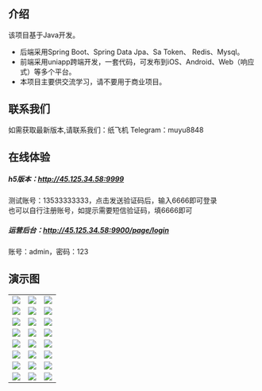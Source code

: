 ## 介绍

该项目基于Java开发。 

* 后端采用Spring Boot、Spring Data Jpa、Sa Token、 Redis、Mysql。
* 前端采用uniapp跨端开发，一套代码，可发布到iOS、Android、Web（响应式）等多个平台。
* 本项目主要供交流学习，请不要用于商业项目。

## 联系我们
如需获取最新版本,请联系我们：纸飞机 Telegram：muyu8848


## 在线体验
  
##### h5版本：http://45.125.34.58:9999
测试账号：13533333333，点击发送验证码后，输入6666即可登录  
也可以自行注册账号，如提示需要短信验证码，填6666即可

##### 运营后台：http://45.125.34.58:9900/page/login
账号：admin，密码：123 


## 演示图
<table>
    <tr>
        <td><img src="https://github.com/muyu8848/nft/blob/main/img/1.jpg"/></td>
        <td><img src="https://github.com/muyu8848/nft/blob/main/img/2.jpg"/></td>
	<td><img src="https://github.com/muyu8848/nft/blob/main/img/3.jpg"/></td>
    </tr>
<tr>
        <td><img src="https://github.com/muyu8848/nft/blob/main/img/4.jpg"/></td>
        <td><img src="https://github.com/muyu8848/nft/blob/main/img/5.jpg"/></td>
	<td><img src="https://github.com/muyu8848/nft/blob/main/img/6.jpg"/></td>
    </tr>
<tr>
        <td><img src="https://github.com/muyu8848/nft/blob/main/img/7.jpg"/></td>
        <td><img src="https://github.com/muyu8848/nft/blob/main/img/8.jpg"/></td>
	<td><img src="https://github.com/muyu8848/nft/blob/main/img/9.jpg"/></td>
    </tr>
<tr>
        <td><img src="https://github.com/muyu8848/nft/blob/main/img/10.jpg"/></td>
        <td><img src="https://github.com/muyu8848/nft/blob/main/img/11.jpg"/></td>
	<td><img src="https://github.com/muyu8848/nft/blob/main/img/12.jpg"/></td>
    </tr>
    <tr>
        <td><img src="https://github.com/muyu8848/nft/blob/main/img/13.jpg"/></td>
        <td><img src="https://github.com/muyu8848/nft/blob/main/img/14.jpg"/></td>
	<td><img src="https://github.com/muyu8848/nft/blob/main/img/15.jpg"/></td>
    </tr>
    <tr>
        <td><img src="https://github.com/muyu8848/nft/blob/main/img/16.jpg"/></td>
        <td><img src="https://github.com/muyu8848/nft/blob/main/img/17.jpg"/></td>
	<td><img src="https://github.com/muyu8848/nft/blob/main/img/18.jpg"/></td>
    </tr>
    <tr>
        <td><img src="https://github.com/muyu8848/nft/blob/main/img/19.jpg"/></td>
        <td><img src="https://github.com/muyu8848/nft/blob/main/img/20.jpg"/></td>
	<td><img src="https://github.com/muyu8848/nft/blob/main/img/21.jpg"/></td>
    </tr>  
    <tr>
        <td><img src="https://github.com/muyu8848/nft/blob/main/img/22.jpg"/></td>
        <td><img src="https://github.com/muyu8848/nft/blob/main/img/23.jpg"/></td>
	<td><img src="https://github.com/muyu8848/nft/blob/main/img/24.jpg"/></td>
    </tr>  
</table>


